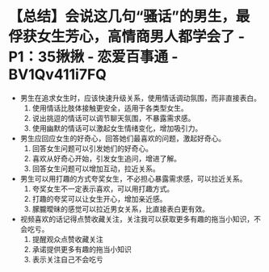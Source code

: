 # 【总结】会说这几句“骚话”的男生，最俘获女生芳心，高情商男人都学会了 - P1：35揪揪 - 恋爱百事通 - BV1Qv411i7FQ

-   男生在追求女生时，应该快速升级关系，使用情话调动氛围，而非直接表白。
    1.  使用情话比肢体接触更安全，适用于各类型女生。
    2.  说出挑逗的情话可以调节聊天氛围，不暴露需求感。
    3.  使用幽默的情话可以激起女生情绪变化，增加吸引力。
-   男生应回应女生的好奇心，回答她们最喜欢的问题，激起好奇心。
    1.  回答女生问题可以引发她们的好奇心。
    2.  喜欢从好奇心开始，引发女生追问，增进了解。
    3.  回答女生问题可以增加互动，拉近关系。
-   男生可以用打趣的方式夸奖女生，不必担心暴露需求感，可以拉近关系。
    1.  夸奖女生不一定表示喜欢，可以用打趣方式。
    2.  打趣的夸奖可以让女生开心，增加亲近感。
    3.  朦朧曖昧的感觉可以拉近男女关系，比直接表白更有效。
-   视频喜欢的话记得点赞收藏关注，关注我可以获取更多有趣的拖当小知识，不会吃亏。
    1.  提醒观众点赞收藏关注
    2.  承诺提供更多有趣的拖当小知识
    3.  表示关注自己不会吃亏